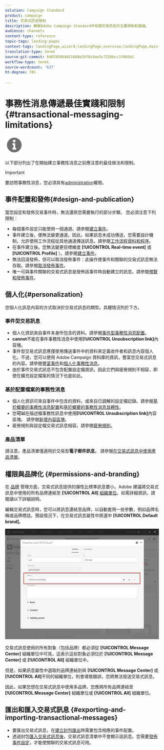```yaml
---
solution: Campaign Standard
product: campaign
title: 交易式訊息限制
description: 瞭解Adobe Campaign Standard中有關交易訊息的主要限制和建議。
audience: channels
content-type: reference
topic-tags: landing-pages
context-tags: landingPage,wizard;landingPage,overview;landingPage,main
translation-type: tm+mt
source-git-commit: 840795064021688e25f8c9ae3c7150bcc1f085b1
workflow-type: tm+mt
source-wordcount: '637'
ht-degree: 78%

---
```



# 事務性消息傳遞最佳實踐和限制{#transactional-messaging-limitations}

<img src="assets/do-not-localize/icon_concepts.svg" width="60px">

以下部分列出了在開始建立事務性消息之前應注意的最佳做法和限制。

<!--For more on transactional messages, including on how to configure and create them, see [Getting started with transactional messaging](../../channels/using/getting-started-with-transactional-msg.md).-->

>[!IMPORTANT]
>
>要訪問事務性消息，您必須具有[administration](../../administration/using/users-management.md#functional-administrators)權限。

## 事件配置和發佈{#design-and-publication}

當您設定和發佈交易事件時，無法還原您需要執行的部分步驟。 您必須注意下列限制：

* 每個事件設定只能使用一個通道。請參閱[建立事件](../../channels/using/configuring-transactional-event.md#creating-an-event)。
* 事件建立後，便無法變更通道。因此，如果訊息未成功傳送，您需要設計機制，允許使用工作流程從其他通道傳送訊息。請參閱[工作流程資料和程序](../../automating/using/get-started-workflows.md)。
* 在事件建立後，您無法變更目標維度 **[!UICONTROL Real-time event]** 或 **[!UICONTROL Profile]** ）。請參閱[建立事件](../../channels/using/configuring-transactional-event.md#creating-an-event)。
* 無法回滾發佈，但可以取消發佈事件：此操作使事件和關聯的交易式訊息無法存取。請參閱[取消發佈事件](../../channels/using/publishing-transactional-event.md#unpublishing-an-event)。
* 唯一可與事件關聯的交易式訊息是發佈該事件時自動建立的訊息。請參閱[預覽和發佈事件](../../channels/using/publishing-transactional-event.md#previewing-and-publishing-the-event)。

## 個人化{#personalization}

您個人化訊息內容的方式取決於交易式訊息的類型。具體情況列於下方。

### 事件型交易訊息

* 個人化資訊來自事件本身所包含的資料。請參閱[事件型事務性消息配置](../../channels/using/configuring-transactional-event.md#event-based-transactional-messages)。
* **cannot**&#x200B;不能在事件事務性消息中使用&#x200B;**[!UICONTROL Unsubscription link]**&#x200B;內容塊。
* 事件型交易式訊息應僅使用傳送事件中的資料來定義收件者和訊息內容個人化。不過，您可以使用 Adobe Campaign 資料庫的資訊，豐富您交易式訊息的內容。請參閱[豐富事件](../../channels/using/configuring-transactional-event.md#enriching-the-transactional-message-content)和[個人化事務性消息](../../channels/using/editing-transactional-message.md#personalizing-a-transactional-message)。
* 由於事件交易式訊息不包含配置設定檔資訊，因此它們與疲勞規則不相容，即使在擴充設定檔案的情況下也是如此。

### 基於配置檔案的事務性消息

* 個人化資訊可來自事件中包含的資料，或來自已調解的設定檔記錄。請參閱[基於概要的事務性消息配置](../../channels/using/configuring-transactional-event.md#profile-based-transactional-messages)和[基於概要的事務性消息具體性](../../channels/using/editing-transactional-message.md#profile-transactional-message-specificities)。
* 您&#x200B;**可以**&#x200B;在描述檔事務性訊息中使用&#x200B;**[!UICONTROL Unsubscription link]**&#x200B;內容區塊。 請參閱[新增內容區塊](../../designing/using/personalization.md#adding-a-content-block)。
* 疲勞規則與設定檔交易式訊息相容。請參閱[疲勞規則](../../sending/using/fatigue-rules.md)。

### 產品清單

請注意，產品清單僅適用於交易型&#x200B;**電子郵件訊息**。 請參閱[在交易式訊息中使用產品清單](../../channels/using/editing-transactional-message.md#using-product-listings-in-a-transactional-message)。

## 權限與品牌化 {#permissions-and-branding}

在 [品牌](../../administration/using/branding.md) 管理方面，交易式訊息提供的彈性比標準訊息要小。Adobe 建議將交易式訊息中使用的所有品牌連結至 **[!UICONTROL All]** [組織單位](../../administration/using/organizational-units.md)。如需詳細資訊，請閱讀以下詳細說明。

編輯交易式訊息時，您可以將訊息連結至品牌，以自動套用一些參數，例如品牌名稱或品牌標誌。預設情況下，在交易式訊息屬性中將選中 **[!UICONTROL Default brand]**。

![](assets/message-center_branding.png)

交易式訊息使用的所有對象（包括品牌）都必須從 **[!UICONTROL Message Center]** 組織單位中可見，這表示這些對象必須位於 **[!UICONTROL Message Center]** 或 **[!UICONTROL All]** 組織單位中。

但是，如果訊息屬性中選取的品牌連結到與 **[!UICONTROL Message Center]** 或 **[!UICONTROL All]**&#x200B;不同的組織單位，則會導致錯誤，您將無法發送交易式訊息。

因此，如果您想在交易式訊息中使用多品牌，您應將所有品牌連結至 **[!UICONTROL Message Center]** 組織單位或 **[!UICONTROL All]** 組織單位。

## 匯出和匯入交易式訊息 {#exporting-and-importing-transactional-messages}

* 要匯出交易式訊息，在[建立封包匯出](../../automating/using/managing-packages.md#creating-a-package)時需要包含相應的事件配置。
* 透過封包[匯入交易式訊息後](../../automating/using/managing-packages.md#importing-a-package)，交易式訊息清單中不會顯示該訊息。您需要[發佈事件設定](../../channels/using/publishing-transactional-event.md)，才能使關聯的交易式訊息可用。
